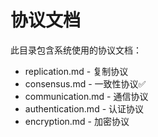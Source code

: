 
# 协议文档

此目录包含系统使用的协议文档：
- replication.md - 复制协议
- consensus.md - 一致性协议✅
- communication.md - 通信协议
- authentication.md - 认证协议
- encryption.md - 加密协议 

